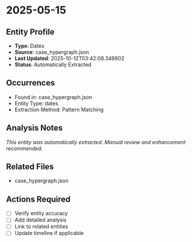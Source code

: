 # 2025-05-15

## Entity Profile
- **Type**: Dates
- **Source**: case_hypergraph.json
- **Last Updated**: 2025-10-12T03:42:08.348802
- **Status**: Automatically Extracted

## Occurrences
- Found in: case_hypergraph.json
- Entity Type: dates
- Extraction Method: Pattern Matching

## Analysis Notes
*This entity was automatically extracted. Manual review and enhancement recommended.*

## Related Files
- case_hypergraph.json

## Actions Required
- [ ] Verify entity accuracy
- [ ] Add detailed analysis
- [ ] Link to related entities
- [ ] Update timeline if applicable
